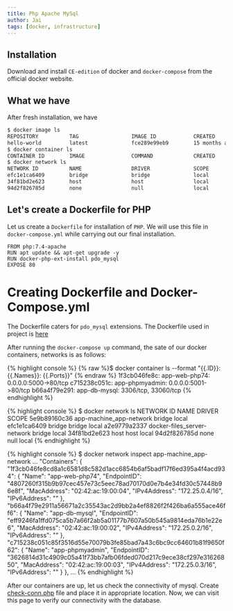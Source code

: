 ```yaml
---
title: Php Apache MySql
author: Jai
tags: [docker, infrastructure]
---
```


## Installation
Download and install `CE-edition` of docker and `docker-compose` from the official docker website.

## What we have
After fresh installation, we have
```bash
$ docker image ls
REPOSITORY          TAG                 IMAGE ID            CREATED             SIZE
hello-world         latest              fce289e99eb9        15 months ago       1.84kB
$ docker container ls
CONTAINER ID        IMAGE               COMMAND             CREATED             STATUS              PORTS               NAMES
$ docker network ls
NETWORK ID          NAME                DRIVER              SCOPE
efc1e1ca6409        bridge              bridge              local
34f81bd2e623        host                host                local
94d2f826785d        none                null                local
```
## Let's create a Dockerfile for PHP
Let us create a `Dockerfile` for installation of `PHP`. We will use this file in `docker-compose.yml` while carrying out our final installation.

```
FROM php:7.4-apache
RUN apt update && apt-get upgrade -y
RUN docker-php-ext-install pdo_mysql
EXPOSE 80
```


# Creating Dockerfile and Docker-Compose.yml
The Dockerfile caters for `pdo_mysql` extensions. The Dockerfile used in project is [here](https://github.com/jai-the-seeker/web-security/blob/master/infrastructure/app-machine/php/Dockerfile) 

After running the `docker-compose up` command, the sate of our docker containers, networks is as follows:

{% highlight console %}
{% raw %}$ docker container ls --format "{{.ID}}: {{.Names}}: {{.Ports}}" {% endraw %}
1f3cb046fe8c: app-web-php74: 0.0.0.0:5000->80/tcp
c715238c051c: app-phpmyadmin: 0.0.0.0:5001->80/tcp
b66a4f79e291: app-db-mysql: 3306/tcp, 33060/tcp
{% endhighlight %}

{% highlight console %}
$ docker network ls 
NETWORK ID          NAME                          DRIVER              SCOPE
5e9b89160c36        app-machine_app-network       bridge              local
efc1e1ca6409        bridge                        bridge              local
a2e9779a2337        docker-files_server-network   bridge              local
34f81bd2e623        host                          host                local
94d2f826785d        none                          null                local
{% endhighlight %}

{% highlight console %}
$ docker network inspect app-machine_app-network 
...
        "Containers": {
            "1f3cb046fe8cd8a1c6581d8c582d1acc6854b6af5badf17f6ed395a4f4acd934": {
                "Name": "app-web-php74",
                "EndpointID": "4807260f315b9b97cec457e73c5eec78ad70170d0e7b4e34fd30c57448b96e8f",
                "MacAddress": "02:42:ac:19:00:04",
                "IPv4Address": "172.25.0.4/16",
                "IPv6Address": ""
            },
            "b66a4f79e2911a56671a2c35543ac2d9bb2a4ef8826f2f426ba6a555ace46ff6": {
                "Name": "app-db-mysql",
                "EndpointID": "eff9246fa1ffd075ca5b7a66f2ab5a01177b7607a50b545a9814eda76b1e22e6",
                "MacAddress": "02:42:ac:19:00:02",
                "IPv4Address": "172.25.0.2/16",
                "IPv6Address": ""
            },
            "c715238c051c85f3516d55e70079b3fe85bad7a43c6bc9cc64601b81f9650f62": {
                "Name": "app-phpmyadmin",
                "EndpointID": "3626814d31c4909c05a41f73bb7afb06fded070d217c9ece38cf297e31626850",
                "MacAddress": "02:42:ac:19:00:03",
                "IPv4Address": "172.25.0.3/16",
                "IPv6Address": ""
            }
        },
...
{% endhighlight %}

After our containers are up, let us check the connectivity of mysql. Create [check-conn.php](https://github.com/jai-the-seeker/web-security/blob/master/infrastructure/check-conn.php) file and place it in appropriate location. Now, we can visit this page to verify our connectivity with the database.



 

